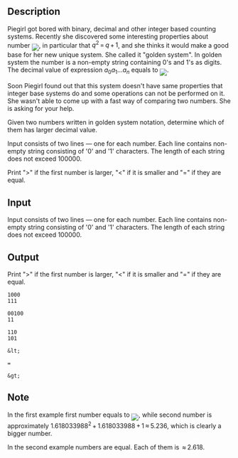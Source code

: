 ## Description

<div><p>Piegirl got bored with binary, decimal and other integer based counting systems. Recently she discovered some interesting properties about number <img align="middle" class="tex-formula" src="file://sU36kJPr.png" style="max-width: 100.0%;max-height: 100.0%;">, in particular that <span class="tex-span"><i>q</i><sup class="upper-index">2</sup> = <i>q</i> + 1</span>, and she thinks it would make a good base for her new unique system. She called it "golden system". In golden system the number is a non-empty string containing 0's and 1's as digits. The decimal value of expression <span class="tex-span"><i>a</i><sub class="lower-index">0</sub><i>a</i><sub class="lower-index">1</sub>...<i>a</i><sub class="lower-index"><i>n</i></sub></span> equals to <img align="middle" class="tex-formula" src="file://6WVDfwCQ.png" style="max-width: 100.0%;max-height: 100.0%;">.</p><p>Soon Piegirl found out that this system doesn't have same properties that integer base systems do and some operations can not be performed on it. She wasn't able to come up with a fast way of comparing two numbers. She is asking for your help.</p><p>Given two numbers written in golden system notation, determine which of them has larger decimal value.</p></div><div class="input-specification"><p>Input consists of two lines — one for each number. Each line contains non-empty string consisting of '0' and '1' characters. The length of each string does not exceed <span class="tex-span">100000</span>.</p></div><div class="output-specification"><p>Print "<span class="tex-font-style-tt">&gt;</span>" if the first number is larger, "<span class="tex-font-style-tt">&lt;</span>" if it is smaller and "<span class="tex-font-style-tt">=</span>" if they are equal.</p></div>

## Input

<p>Input consists of two lines — one for each number. Each line contains non-empty string consisting of '0' and '1' characters. The length of each string does not exceed <span class="tex-span">100000</span>.</p>

## Output

<p>Print "<span class="tex-font-style-tt">&gt;</span>" if the first number is larger, "<span class="tex-font-style-tt">&lt;</span>" if it is smaller and "<span class="tex-font-style-tt">=</span>" if they are equal.</p>





```input1
1000
111

```




```input2
00100
11

```




```input3
110
101

```




```output1
&lt;

```




```output2
=

```




```output3
&gt;

```



## Note

<p>In the first example first number equals to <img align="middle" class="tex-formula" src="file://8RbiUO1F.png" style="max-width: 100.0%;max-height: 100.0%;">, while second number is approximately <span class="tex-span">1.618033988<sup class="upper-index">2</sup> + 1.618033988 + 1 ≈ 5.236</span>, which is clearly a bigger number.</p><p>In the second example numbers are equal. Each of them is <span class="tex-span"> ≈ 2.618</span>.</p>
